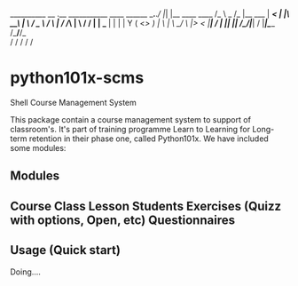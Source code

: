    __________          __  .__                     ___________  ____
   \______   \___.__._/  |_|  |__   ____   ____   /_   \   _  \/_   |__  ___
    |     ___<   |  |\   __\  |  \ /  _ \ /    \   |   /  /_\  \|   \  \/  /
    |    |    \___  | |  | |   Y  (  <_> )   |  \  |   \  \_/   \   |>    <
    |____|    / ____| |__| |___|  /\____/|___|  /  |___|\_____  /___/__/\_ \
              \/                \/            \/              \/          \/


python101x-scms
==============

Shell Course Management System

This package contain a course management system to support of classroom's. It's part of training programme Learn to Learning for Long-term retention in their phase one, called Python101x. We have included some modules:

Modules
--------
 Course
 Class
 Lesson
 Students
 Exercises (Quizz with options, Open, etc)
 Questionnaires 
- 

Usage (Quick start)
-------------------
Doing....

